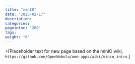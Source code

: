 ```yaml
---
title: "minIO"
date: "2025-02-17"
description:
categories:
pageintoc: "200"
tags:
weight: "6"
---
```


<a id="minio-intro"></a>

<!--# minIO -->

+[Placeholder text for new page based on the minIO wiki, `https://github.com/OpenNebula/one-apps/wiki/minio_intro`.]
